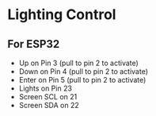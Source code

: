 # Lighting Control #
## For ESP32 ##
* Up on Pin 3 (pull to pin 2 to activate)
* Down on Pin 4 (pull to pin 2 to activate)
* Enter on Pin 5 (pull to pin 2 to activate)
* Lights on Pin 23
* Screen SCL on 21
* Screen SDA on 22
